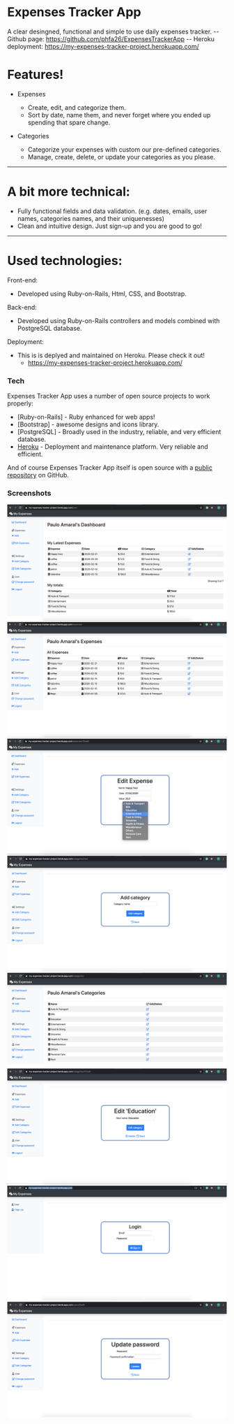 # Expenses Tracker App

A clear desingned, functional and simple to use daily expenses tracker.
    -- Github page: https://github.com/phfa26/ExpensesTrackerApp
    -- Heroku deployment: https://my-expenses-tracker-project.herokuapp.com/

# Features!
- Expenses
    - Create, edit, and categorize them.
    - Sort by date, name them, and never forget where you ended up spending that spare change.

- Categories
    - Categorize your expenses with custom our pre-defined categories.
    - Manage, create, delete, or update your categories as you please.
---


# A bit more technical:

  - Fully functional fields and data validation. (e.g. dates, emails, user names, categories names, and their uniquenesses)
  - Clean and intuitive design. Just sign-up and you are good to go!

---

# Used technologies:

Front-end:
  - Developed using Ruby-on-Rails, Html, CSS, and Bootstrap.

Back-end:
  - Developed using Ruby-on-Rails controllers and models combined with PostgreSQL database.
  
Deployment:
  - This is is deplyed and maintained on Heroku. Please check it out!
    - https://my-expenses-tracker-project.herokuapp.com/

### Tech

Expenses Tracker App uses a number of open source projects to work properly:

* [Ruby-on-Rails] - Ruby enhanced for web apps!
* [Bootstrap] - awesome designs and icons library.
* [PostgreSQL] - Broadly used in the industry, reliable, and very efficient database.
* [Heroku][heroku-url] - Deployment and maintenance platform. Very reliable and efficient.

And of course Expenses Tracker App itself is open source with a [public repository][git-repo-url]
 on GitHub.

   [git-repo-url]: <https://github.com/phfa26/ExpensesTrackerApp>
   [heroku-url]: <https://my-expenses-tracker-project.herokuapp.com/>
   
   ### Screenshots
   
![Screenshot 1](./screenshots/ScreenShot1.png)
![Screenshot 2](/screenshots/ScreenShot2.png)
![Screenshot 3](/screenshots/ScreenShot3.png)
![Screenshot 4](/screenshots/ScreenShot4.png)
![Screenshot 5](/screenshots/ScreenShot5.png)
![Screenshot 6](/screenshots/ScreenShot6.png)
![Screenshot 7](/screenshots/ScreenShot7.png)
![Screenshot 8](/screenshots/ScreenShot8.png)
   


